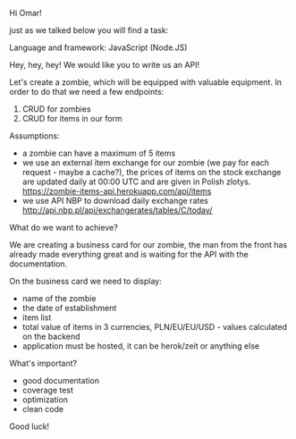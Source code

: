 Hi Omar!

just as we talked below you will find a task:

Language and framework: JavaScript (Node.JS)

Hey, hey, hey!
We would like you to write us an API!

Let's create a zombie, which will be equipped with valuable equipment.
In order to do that we need a few endpoints:
1. CRUD for zombies 
2. CRUD for items in our form

Assumptions:

- a zombie can have a maximum of 5 items
- we use an external item exchange for our zombie (we pay for each request - maybe a cache?), the prices of items on the stock exchange are updated daily at 00:00 UTC and are given in Polish zlotys. https://zombie-items-api.herokuapp.com/api/items
- we use API NBP to download daily exchange rates http://api.nbp.pl/api/exchangerates/tables/C/today/

What do we want to achieve?

We are creating a business card for our zombie, the man from the front has already made everything great and is waiting for the API with the documentation.

On the business card we need to display:

- name of the zombie
- the date of establishment
- item list
- total value of items in 3 currencies, PLN/EU/EU/USD - values calculated on the backend
- application must be hosted, it can be herok/zeit or anything else

What's important?

- good documentation
- coverage test
- optimization
- clean code

Good luck! 

